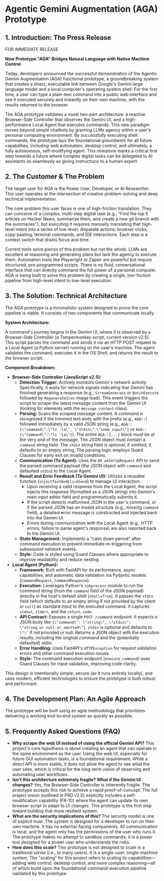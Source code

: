 # Agentic Gemini Augmentation (AGA) Prototype

## 1. Introduction: The Press Release

FOR IMMEDIATE RELEASE

**New Prototype "AGA" Bridges Natural Language with Native Machine Control**

Today, developers announced the successful demonstration of the Agentic Gemini Augmentation (AGA) functional prototype, a groundbreaking system that creates a direct, executable link between Google's Gemini large language model and a local computer's operating system shell. For the first time, a user can type a plain-text command into a public web interface and see it executed securely and instantly on their own machine, with the results returned to the browser.

The AGA prototype validates a novel two-part architecture: a reactive Browser-Side Controller that observes the Gemini UI, and a high-performance Local Agent that executes commands. This new paradigm moves beyond simple chatbots by granting LLMs agency within a user's personal computing environment. By successfully executing shell commands, the prototype lays the foundational groundwork for all future capabilities, including web automation, desktop control, and ultimately, a fully autonomous, self-modifying agent. This milestone marks a critical first step towards a future where complex digital tasks can be delegated to AI assistants as seamlessly as giving instructions to a human expert.

## 2. The Customer & The Problem

The target user for AGA is the Power User, Developer, or AI Researcher. This user operates at the intersection of creative problem-solving and deep technical implementation.

The core problem this user faces is one of high-friction translation. They can conceive of a complex, multi-step digital task (e.g., "Find the top 5 articles on Hacker News, summarize them, and create a new git branch with the summaries"), but executing it requires manually translating that high-level intent into a series of low-level, disparate actions: browser clicks, copy-pasting, terminal commands, and IDE interactions. Each step is a context switch that drains focus and time.

Current tools solve pieces of this problem but not the whole. LLMs are excellent at reasoning and generating plans but lack the agency to execute them. Automation tools like Playwright or Zapier are powerful but require structured, pre-programmed scripts. There is no fluid, conversational interface that can directly command the full power of a personal computer. AGA is being built to solve this problem by creating a single, low-friction pipeline from high-level intent to low-level execution.

## 3. The Solution: Technical Architecture

The AGA prototype is a minimalistic system designed to prove the core pipeline is viable. It consists of two components that communicate locally.

**System Architecture:**

A command's journey begins in the Gemini UI, where it is observed by a Browser-Side Controller (a Tampermonkey script, current version v2.5). This script parses the command and sends it via an HTTP POST request to a Local Agent (a Python server) running on the user's machine. The agent validates the command, executes it in the OS Shell, and returns the result to the browser script.

**Component Breakdown:**

*   **Browser-Side Controller (JavaScript v2.5):**
    *   **Detection Trigger:** Actively monitors Gemini's network activity. Specifically, it waits for network signals indicating that Gemini has finished generating a response (e.g., `StreamGenerate` or `BatchExecute` followed by `RegenerateIcon` image load). This event triggers the script to scrape the latest message content from the Gemini UI (looking for elements with the `message-content` class).
    *   **Parsing:** Scans the scraped message content. A command is recognized if the trimmed text ends with the prefix (e.g., `AGA::`) followed immediately by a valid JSON string (e.g., `AGA::{\"command\":\"ls -la\", \"stdin\":\"some input\"}` or `AGA::{\"command\":\"ls -la\"}`). The entire `AGA::{...}` block must be at the very end of the message. The JSON object must contain a `command` string field. The `stdin` string field is optional; if omitted, it defaults to an empty string. The parsing logic employs Guard Clauses for early exit on invalid conditions.
    *   **Communication (To Agent):** Uses the `GM_xmlhttpRequest` API to send the parsed command payload (the JSON object with `command` and defaulted `stdin`) to the Local Agent.
    *   **Result and Error Feedback (To Gemini UI):** Utilizes a reusable function (`injectTextAndClickSend`) to manage UI interaction. 
        *   Upon receiving a valid response from the Local Agent, the script injects this response (formatted as a JSON string) into Gemini's main input editor field and programmatically submits it.
        *   If the script detects malformed JSON in the user's command, or if the parsed JSON has an invalid structure (e.g., missing `command` field), a detailed error message is constructed and injected back into the Gemini UI.
        *   Errors during communication with the Local Agent (e.g., HTTP errors, failure to parse agent's response) are also reported back to the Gemini UI.
    *   **State Management:** Implements a "calm down period" after command execution to prevent immediate re-triggering from subsequent network events.
    *   **Style:** Code is styled using Guard Clauses where appropriate to improve readability and reduce nesting.
*   **Local Agent (Python):**
    *   **Framework:** Built with FastAPI for its performance, async capabilities, and automatic data validation via Pydantic models (`CommandRequest`, `CommandResponse`).
    *   **Execution:** Leverages Python's `subprocess` module to run the command string (from the `command` field of the JSON payload) directly in the host's default shell (`shell=True`). It passes the `stdin` field (which defaults to an empty string if not provided by the client or `null`) as standard input to the executed command. It captures `stdout`, `stderr`, and the `return_code`.
    *   **API Contract:** Exposes a single `POST /command` endpoint. It expects a JSON body like `{\"command\": \"string\", \"stdin\": \"string_or_null_or_omitted\"}`. `stdin` is optional and defaults to `\"\"` if not provided or null. Returns a JSON object with the execution results, including the original command and the (potentially defaulted) stdin.
    *   **Error Handling:** Uses FastAPI's `HTTPException` for request validation errors and other command execution issues.
    *   **Style:** The command execution endpoint (`execute_command`) uses Guard Clauses for input validation, improving code clarity.

This design is intentionally simple, secure (as it runs entirely locally), and uses modern, efficient technologies to ensure the prototype is both robust and performant.

## 4. The Development Plan: An Agile Approach

The prototype will be built using an agile methodology that prioritizes delivering a working end-to-end system as quickly as possible.

## 5. Frequently Asked Questions (FAQ)

*   **Why scrape the web UI instead of using the official Gemini API?**
    This project's core hypothesis is about creating an agent that can operate in the same environment as the user. Using the web UI, especially for future GUI automation tasks, is a foundational requirement. While a direct API is more stable, it does not allow the agent to see what the user sees, which is critical for the long-term vision of observing and automating user workflows.
*   **Isn't this architecture extremely fragile? What if the Gemini UI changes?**
    Yes, the Browser-Side Controller is inherently fragile. The prototype accepts this risk to achieve a rapid proof-of-concept. The full project vision (outlined in PRD v2.0) explicitly includes a self-modification capability (FR-10) where the agent can update its own browser script to adapt to UI changes. This prototype is the first step toward building that more resilient system.
*   **What are the security implications of this?**
    The security model is one of explicit trust. The system is designed for a developer to run on their own machine. It has no external-facing components. All communication is local, and the agent only has the permissions of the user who runs it. The prototype makes no attempt to sandbox commands; it is a power tool designed for a power user who understands the risks.
*   **How does this scale?**
    This prototype is not designed to scale in a traditional sense (i.e., to many users). It is a single-user, single-machine system. The "scaling" for this project refers to scaling its capabilities—adding web control, desktop control, and more complex reasoning—all of which build upon the foundational command-execution pipeline validated by this prototype.
